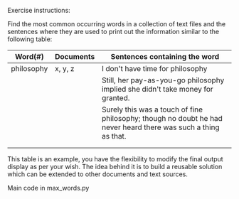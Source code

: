 
Exercise instructions:

Find the most common occurring words in a collection of text files and the sentences where they are used to print out the information similar to the following table:



| Word(#)    | Documents | Sentences containing the word                                                                                                                                                                                                    |
|------------|-----------|----------------------------------------------------------------------------------------------------------------------------------------------------------------------------------------------------------------------------------|
| philosophy | x, y, z   | I don't have time for philosophy     |
|            |           | Still, her pay-as-you-go philosophy implied she didn't take money for granted.                                                                                                                                                                                                                                 |
|            |           |   Surely this was a touch of fine philosophy; though no doubt he had never heard there was such a thing as that.                                                                                                                                                                                                                               |
|            |           |                                                                                                                                                                                                                                  |
|            |           |                                                                                                                                                                                                                                  |

This table is an example, you have the flexibility to modify the final output display as per your wish.
The idea behind it is to build a reusable solution which can be extended to other documents and text sources.

Main code in max_words.py



